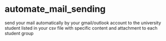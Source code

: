 # automate_mail_sending
send your mail automatically by your gmail/outlook account to the university student listed in your csv file with specific content and attachment to each student group 
